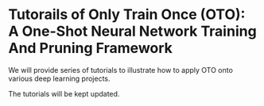 # Tutorails of Only Train Once (OTO): A One-Shot Neural Network Training And Pruning Framework

We will provide series of tutorials to illustrate how to apply OTO onto various deep learning projects.

The tutorials will be kept updated. 